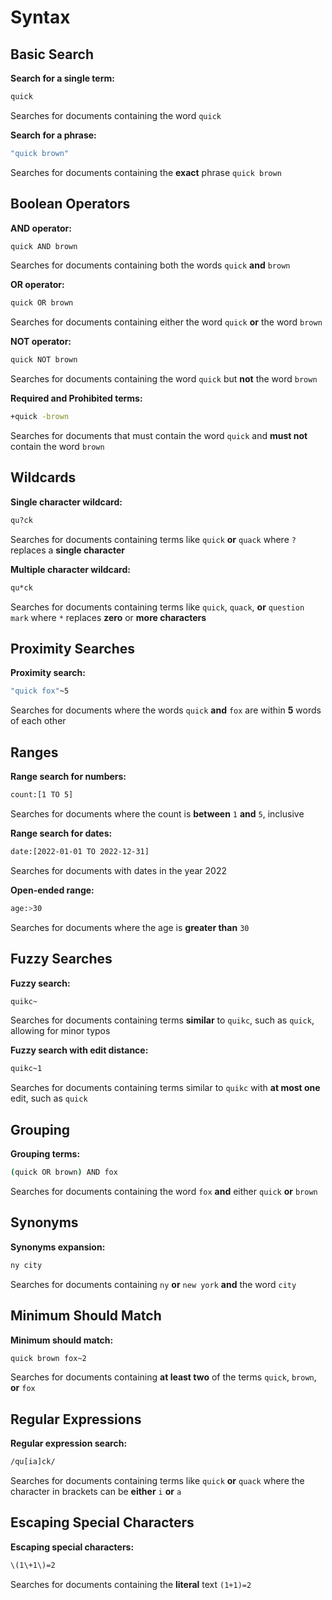 # Syntax

## Basic Search

**Search for a single term:**

```sh
quick
```

Searches for documents containing the word `quick`

**Search for a phrase:**

```sh
"quick brown"
```

Searches for documents containing the **exact** phrase `quick brown`

## Boolean Operators

**AND operator:**

```sh
quick AND brown
```

Searches for documents containing both the words `quick` **and** `brown`

**OR operator:**

```sh
quick OR brown
```

Searches for documents containing either the word `quick` **or** the word `brown`

**NOT operator:**

```sh
quick NOT brown
```

Searches for documents containing the word `quick` but **not** the word `brown`

**Required and Prohibited terms:**

```sh
+quick -brown
```

Searches for documents that must contain the word `quick` and **must not** contain the word `brown`

## Wildcards

**Single character wildcard:**

```sh
qu?ck
```

Searches for documents containing terms like `quick` **or** `quack` where `?` replaces a **single character**

**Multiple character wildcard:**

```sh
qu*ck
```

Searches for documents containing terms like `quick`, `quack`, **or** `question mark` where `*` replaces **zero** or **more characters**

## Proximity Searches

**Proximity search:**

```sh
"quick fox"~5
```

Searches for documents where the words `quick` **and** `fox` are within **5** words of each other

## Ranges

**Range search for numbers:**

```sh
count:[1 TO 5]
```

Searches for documents where the count is **between** `1` **and** `5`, inclusive

**Range search for dates:**

```sh
date:[2022-01-01 TO 2022-12-31]
```

Searches for documents with dates in the year 2022

**Open-ended range:**

```sh
age:>30
```

Searches for documents where the age is **greater than** `30`

## Fuzzy Searches

**Fuzzy search:**

```sh
quikc~
```

Searches for documents containing terms **similar** to `quikc`, such as `quick`, allowing for minor typos

**Fuzzy search with edit distance:**

```sh
quikc~1
```

Searches for documents containing terms similar to `quikc` with **at most one** edit, such as `quick`

## Grouping

**Grouping terms:**

```sh
(quick OR brown) AND fox
```

Searches for documents containing the word `fox` **and** either `quick` **or** `brown`

## Synonyms

**Synonyms expansion:**

```sh
ny city
```

Searches for documents containing `ny` **or** `new york` **and** the word `city`

## Minimum Should Match

**Minimum should match:**

```sh
quick brown fox~2
```

Searches for documents containing **at least two** of the terms `quick`, `brown`, **or** `fox`

## Regular Expressions

**Regular expression search:**

```sh
/qu[ia]ck/
```

Searches for documents containing terms like `quick` **or** `quack` where the character in brackets can be **either** `i` **or** `a`

## Escaping Special Characters

**Escaping special characters:**

```sh
\(1\+1\)=2
```

Searches for documents containing the **literal** text `(1+1)=2`
